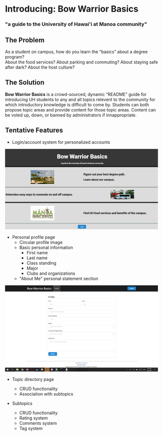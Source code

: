 # Introducing: Bow Warrior Basics

### "a guide to the University of Hawai'i at Manoa community"

## The Problem

As a student on campus, how do you learn the “basics” about a degree program?  
About the food services? About parking and commuting? About staying safe after 
dark? About the host culture?

## The Solution

**Bow Warrior Basics** is a crowd-sourced, dynamic “README” guide for 
introducing UH students to any and all topics relevent to the community for 
which introductory knowledge is difficult to come by. Students can both propose 
topic areas and provide content for those topic areas. Content can be voted up, 
down, or banned by administrators if innappropriate.

## Tentative Features

- Login/account system for personalized accounts
<img class="ui medium left floated image" src="bwb.JPG">

- Personal profile page
    - Circular profile image
    - Basic personal information
        - First name
        - Last name
        - Class standing
        - Major
        - Clubs and organizations
    - "About Me" personal statement section
<img class="ui medium left floated image" src="bowwarriorbasicsprofile.png">

- Topic directory page
    - CRUD functionality
    - Association with subtopics

- Subtopics
    - CRUD functionality
    - Rating system
    - Comments system
    - Tag system
 
